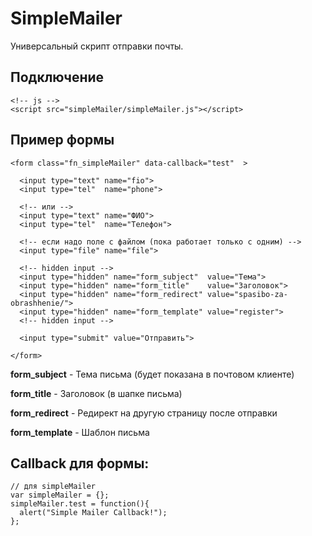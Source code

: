 # SimpleMailer
Универсальный скрипт отправки почты.


Подключение
------

```
<!-- js -->
<script src="simpleMailer/simpleMailer.js"></script>

```


Пример формы
------
```
<form class="fn_simpleMailer" data-callback="test"  >

  <input type="text" name="fio">
  <input type="tel"  name="phone">

  <!-- или -->
  <input type="text" name="ФИО">
  <input type="tel"  name="Телефон">

  <!-- если надо поле с файлом (пока работает только с одним) -->
  <input type="file" name="file">

  <!-- hidden input -->
  <input type="hidden" name="form_subject"  value="Тема">
  <input type="hidden" name="form_title"    value="Заголовок">
  <input type="hidden" name="form_redirect" value="spasibo-za-obrashhenie/">
  <input type="hidden" name="form_template" value="register">
  <!-- hidden input -->

  <input type="submit" value="Отправить">

</form>
```
**form_subject**  - Тема письма (будет показана в почтовом клиенте)

**form_title**    - Заголовок (в шапке письма)

**form_redirect** - Редирект на другую страницу после отправки

**form_template** - Шаблон письма


Callback для формы:
------
```
// для simpleMailer
var simpleMailer = {};
simpleMailer.test = function(){
  alert("Simple Mailer Callback!");
};
```
